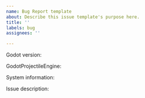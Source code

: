 ```yaml
---
name: Bug Report template
about: Describe this issue template's purpose here.
title: ''
labels: bug
assignees: ''

---
```


Godot version:

GodotProjectileEngine: 

System information: 

Issue description:
